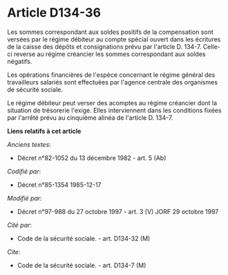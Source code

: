 # Article D134-36

Les sommes correspondant aux soldes positifs de la compensation sont versées par le régime débiteur au compte spécial ouvert
dans les écritures de la caisse des dépôts et consignations prévu par l'article D. 134-7. Celle-ci reverse au régime
créancier les sommes correspondant aux soldes négatifs. 

Les opérations financières de l'espèce concernant le régime général des travailleurs salariés sont effectuées par l'agence
centrale des organismes de sécurité sociale. 

Le régime débiteur peut verser des acomptes au régime créancier dont la situation de trésorerie l'exige. Elles interviennent
dans les conditions fixées par l'arrêté prévu au cinquième alinéa de l'article D. 134-7.

**Liens relatifs à cet article**

_Anciens textes_:

  - Décret n°82-1052 du 13 décembre 1982 - art. 5 (Ab)

_Codifié par_:

  - Décret n°85-1354 1985-12-17

_Modifié par_:

  - Décret n°97-988 du 27 octobre 1997 - art. 3 (V) JORF 29 octobre 1997

_Cité par_:

  - Code de la sécurité sociale. - art. D134-32 (M)

_Cite_:

  - Code de la sécurité sociale. - art. D134-7 (M)

